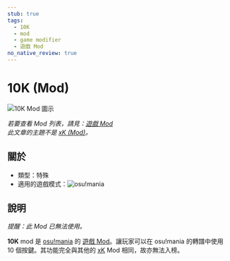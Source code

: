```yaml
---
stub: true
tags:
  - 10K
  - mod
  - game modifier
  - 遊戲 Mod
no_native_review: true
---
```


# 10K (Mod)

![10K Mod 圖示](/wiki/shared/mods/10K.png "10K Mod 圖示")

*若要查看 Mod 列表，請見：[遊戲 Mod](/wiki/Game_modifier)*\
*此文章的主題不是 [xK (Mod)](/wiki/Game_modifier/xK)。*

## 關於

- 類型：特殊
- 適用的遊戲模式：![][osu!mania]

## 說明

*提醒：此 Mod 已無法使用。*

**10K** mod 是 [osu!mania](/wiki/Game_mode/osu!mania) 的 [遊戲 Mod](/wiki/Game_modifier)。讓玩家可以在 osu!mania 的轉譜中使用 10 個按鍵。其功能完全與其他的 [xK](/wiki/Game_modifier/xK) Mod 相同，故亦無法入榜。

[osu!mania]: /wiki/shared/mode/mania.png "osu!mania"
